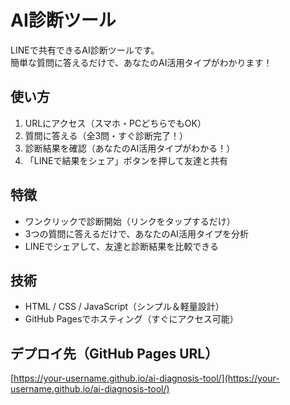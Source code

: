 # AI診断ツール

LINEで共有できるAI診断ツールです。  
簡単な質問に答えるだけで、あなたのAI活用タイプがわかります！

## 使い方
1. URLにアクセス（スマホ・PCどちらでもOK）
2. 質問に答える（全3問・すぐ診断完了！）
3. 診断結果を確認（あなたのAI活用タイプがわかる！）
4. 「LINEで結果をシェア」ボタンを押して友達と共有

## 特徴
- ワンクリックで診断開始（リンクをタップするだけ）
- 3つの質問に答えるだけで、あなたのAI活用タイプを分析
- LINEでシェアして、友達と診断結果を比較できる

## 技術
- HTML / CSS / JavaScript（シンプル＆軽量設計）
- GitHub Pagesでホスティング（すぐにアクセス可能）

## デプロイ先（GitHub Pages URL）
[https://your-username.github.io/ai-diagnosis-tool/](https://your-username.github.io/ai-diagnosis-tool/)
